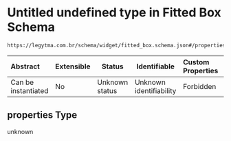 # Untitled undefined type in Fitted Box Schema

```txt
https://legytma.com.br/schema/widget/fitted_box.schema.json#/properties
```




| Abstract            | Extensible | Status         | Identifiable            | Custom Properties | Additional Properties | Access Restrictions | Defined In                                                                                 |
| :------------------ | ---------- | -------------- | ----------------------- | :---------------- | --------------------- | ------------------- | ------------------------------------------------------------------------------------------ |
| Can be instantiated | No         | Unknown status | Unknown identifiability | Forbidden         | Allowed               | none                | [fitted_box.schema.json\*](../schema/widget/fitted_box.schema.json "open original schema") |

## properties Type

unknown
